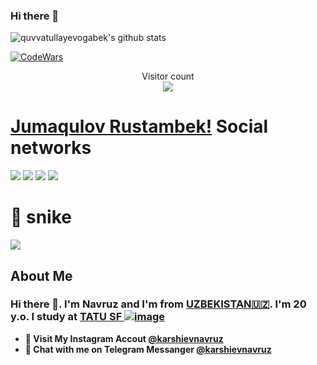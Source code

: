 ### Hi there 👋


![quvvatullayevogabek's github stats](https://github-readme-stats.vercel.app/api?username=rystambek&show_icons=true&theme=tokyonight)

[![CodeWars](https://www.codewars.com/users/Navruzq/badges/large)]([https://www.codewars.com/users/Navruzq(https://www.codewars.com/users/Navruzq))

<p align="center"> 
  Visitor count<br>
  <img src="https://profile-counter.glitch.me/Navruzq/count.svg" />
</p>

# [Jumaqulov Rustambek!](qarshiyevnavruz7777@gmail.com) Social networks

<a href="https://github.com/karshievnavruz"><img src="https://img.shields.io/badge/github-000?style=for-the-badge&logo=github&logoColor=white"/></a>
<a href="https://instagram.com/karshievnavruz"><img src="https://img.shields.io/badge/instagram-D1001F?style=for-the-badge&logo=instagram&logoColor=white"/></a>
<a href="https://t.me/karshievnavruz"><img src="https://img.shields.io/badge/Telegram-2CA5E0?style=for-the-badge&logo=telegram&logoColor=white"/></a>
<a href="https://www.codewars.com/users/Navruzq/"><img src="https://img.shields.io/badge/codewars-DD915F?style=for-the-badge&logo=codewars&logoColor=white"/></a>
<!-- <a href="[https://www.sololearn.com/profile/27804078]"><img src="https://img.shields.io/badge/sololearn-10397c?style=for-the-badge&logo=sololearn&logoColor=white"/></a> -->
<!-- <a href="https://gitlab.com/quvvatullayev/"><img src="https://img.shields.io/badge/gitlab-FF6600?style=for-the-badge&logo=gitlab&logoColor=white"/></a></a> -->


# 🐍 snike 

<a href=#><img src="snike.svg"></a>

<!-- ## Language and TOOLS

[![My Skills](https://skillicons.dev/icons?i=bootstrap,css,discord,flask,github,gitlab,heroku,html,instagram,js,jquery,linux,md,py,sass,vscode)](https://skillicons.dev) -->


## About Me

### Hi there 👋. I'm Navruz and I'm from [UZBEKISTAN🇺🇿](https://en.wikipedia.org/wiki/Uzbekistan). I'm 20 y.o. I study at [TATU SF ![image](https://user-images.githubusercontent.com/105332906/206888050-f68457da-1397-4adb-b063-d0c73ba28c67.png)](https://tuit.uz/)


- **🔴 Visit My Instagram Accout [@karshievnavruz](https://www.instagram.com/karshievnavruz/)**
- **🔵 Chat with me on Telegram Messanger [@karshievnavruz](https://t.me/karshievnavruz)**
